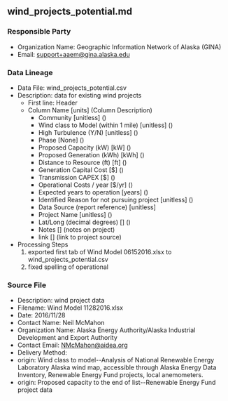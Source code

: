 ## wind_projects_potential.md

### Responsible Party
  * Organization Name: Geographic Information Network of Alaska (GINA)
  * Email: support+aaem@gina.alaska.edu

### Data Lineage
  * Data File: wind_projects_potential.csv
  * Description: data for existing wind projects
    * First line: Header
    * Column Name [units] (Column Description)
      * Community [unitless] ()
      * Wind class to Model (within 1 mile) [unitless] ()
      * High Turbulence (Y/N) [unitless] ()
      * Phase [None] ()
      * Proposed Capacity (kW) [kW] ()
      * Proposed Generation (kWh) [kWh] ()
      * Distance to Resource (ft) [ft] ()
      * Generation Capital Cost [$] ()
      * Transmission CAPEX [$] ()
      * Operational Costs / year [$/yr] ()
      * Expected years to operation [years] ()
      * Identified Reason for not pursuing project [unitless] ()
      * Data Source (report reference) [unitless] 
      * Project Name [unitless] ()
      * Lat/Long (decimal degrees) [] ()
      * Notes [] (notes on project)
      * link [] (link to project source)
  * Processing Steps
    1. exported first tab of Wind Model 06152016.xlsx to wind_projects_potential.csv
    2. fixed spelling of operational

### Source File
  * Description: wind project data
  * Filename: Wind Model 11282016.xlsx
  * Date: 2016/11/28
  * Contact Name: Neil McMahon
  * Organization Name: Alaska Energy Authority/Alaska Industrial Development and Export Authority
  * Contact Email: NMcMahon@aidea.org
  * Delivery Method: 
  * origin: Wind class to model--Analysis of National Renewable Energy Laboratory Alaska wind map, accessible through Alaska Energy Data Inventory, Renewable Energy Fund projects, local anemometers.
  * origin: Proposed capacity to the end of list--Renewable Energy Fund project data

